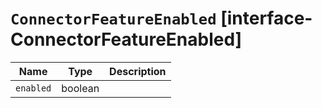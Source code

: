 # `ConnectorFeatureEnabled` [interface-ConnectorFeatureEnabled]

| Name | Type | Description |
| - | - | - |
| `enabled` | boolean | &nbsp; |
